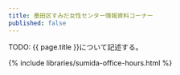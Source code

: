 ```yaml
---
title: 墨田区すみだ女性センター情報資料コーナー
published: false
---
```


TODO: {{ page.title }}について記述する。

{% include libraries/sumida-office-hours.html %}
